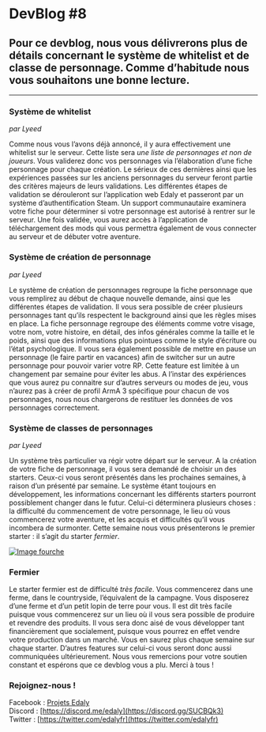# DevBlog #8

## Pour ce devblog, nous vous délivrerons plus de détails concernant le système de whitelist et de classe de personnage. Comme d’habitude nous vous souhaitons une bonne lecture.

----------

### Système de whitelist

*par Lyeed*

Comme nous vous l’avons déjà annoncé, il y aura effectivement une whitelist sur le serveur. Cette liste sera  _une liste de personnages et non de joueurs_. Vous validerez donc vos personnages via l’élaboration d’une fiche personnage pour chaque création. Le sérieux de ces dernières ainsi que les expériences passées sur les anciens personnages du serveur feront partie des critères majeurs de leurs validations. Les différentes étapes de validation se dérouleront sur l’application web Edaly et passeront par un système d’authentification Steam. Un support communautaire examinera votre fiche pour déterminer si votre personnage est autorisé à rentrer sur le serveur. Une fois validée, vous aurez accès à l’application de téléchargement des mods qui vous permettra également de vous connecter au serveur et de débuter votre aventure.

### Système de création de personnage

_par Lyeed_

Le système de création de personnages regroupe la fiche personnage que vous remplirez au début de chaque nouvelle demande, ainsi que les différentes étapes de validation. Il vous sera possible de créer plusieurs personnages tant qu’ils respectent le background ainsi que les règles mises en place. La fiche personnage regroupe des éléments comme votre visage, votre nom, votre histoire, en détail, des infos générales comme la taille et le poids, ainsi que des informations plus pointues comme le style d’écriture ou l’état psychologique. Il vous sera également possible de mettre en pause un personnage (le faire partir en vacances) afin de switcher sur un autre personnage pour pouvoir varier votre RP. Cette feature est limitée à un changement par semaine pour éviter les abus. A l’instar des expériences que vous aurez pu connaitre sur d’autres serveurs ou modes de jeu, vous n’aurez pas à créer de profil ArmA 3 spécifique pour chacun de vos personnages, nous nous chargerons de restituer les données de vos personnages correctement.

### Système de classes de personnages

_par Lyeed_

Un système très particulier va régir votre départ sur le serveur. A la création de votre fiche de personnage, il vous sera demandé de choisir un des starters. Ceux-ci vous seront présentés dans les prochaines semaines, à raison d’un présenté par semaine. Le système étant toujours en développement, les informations concernant les différents starters pourront possiblement changer dans le futur. Celui-ci déterminera plusieurs choses : la difficulté du commencement de votre personnage, le lieu où vous commencerez votre aventure, et les acquis et difficultés qu’il vous incombera de surmonter. Cette semaine nous vous présenterons le premier starter : il s’agit du starter  _fermier_.

[![Image fourche](https://media.discordapp.net/attachments/509427446152560684/571764638920867840/65.png?width=400&height=273)](https://cdn.discordapp.com/attachments/509427446152560684/571764638920867840/65.png)

### Fermier

Le starter fermier est de difficulté  _très facile_. Vous commencerez dans une ferme, dans le countryside, l’équivalent de la campagne. Vous disposerez d’une ferme et d’un petit lopin de terre pour vous. Il est dit très facile puisque vous commencerez sur un lieu où il vous sera possible de produire et revendre des produits. Il vous sera donc aisé de vous développer tant financièrement que socialement, puisque vous pourrez en effet vendre votre production dans un marché. Vous en saurez plus chaque semaine sur chaque starter. D’autres features sur celui-ci vous seront donc aussi communiquées ultérieurement. Nous vous remercions pour votre soutien constant et espérons que ce devblog vous a plu. Merci à tous !

### Rejoignez-nous !

Facebook :  [Projets Edaly](https://www.facebook.com/Projets-Edaly-216092102257899/)  
Discord :  [https://discord.me/edaly](https://discord.gg/SUCBQk3)  
Twitter :  [https://twitter.com/edalyfr](https://twitter.com/edalyfr)
